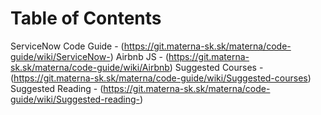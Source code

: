 # Table of Contents
ServiceNow Code Guide - (https://git.materna-sk.sk/materna/code-guide/wiki/ServiceNow-)
Airbnb JS - (https://git.materna-sk.sk/materna/code-guide/wiki/Airbnb)
Suggested Courses - (https://git.materna-sk.sk/materna/code-guide/wiki/Suggested-courses)
Suggested Reading - (https://git.materna-sk.sk/materna/code-guide/wiki/Suggested-reading-)